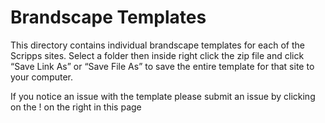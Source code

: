 Brandscape Templates
=============

This directory contains individual brandscape templates for each of the Scripps sites. Select a folder then inside right click the zip file and click “Save Link As” or “Save File As” to save the entire template for that site to your computer.

If you notice an issue with the template please submit an issue by clicking on the ! on the right in this page
